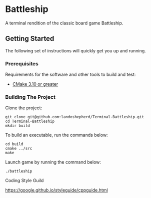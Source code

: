 # Battleship

A terminal rendition of the classic board game Battleship. 

## Getting Started

The following set of instructions will quickly get you up and running.

### Prerequisites

Requirements for the software and other tools to build and test: 
- [CMake 3.10 or greater](https://cmake.org/install/)

### Building The Project

Clone the project:

    git clone git@github.com:landoshepherd/Terminal-Battleship.git
    cd Terminal-Battleship
    mkdir build

To build an executable, run the commands below:

    cd build
    cmake ../src
    make
    
Launch game by running the command below:

    ./battleship

Coding Style Guild

https://google.github.io/styleguide/cppguide.html
    





